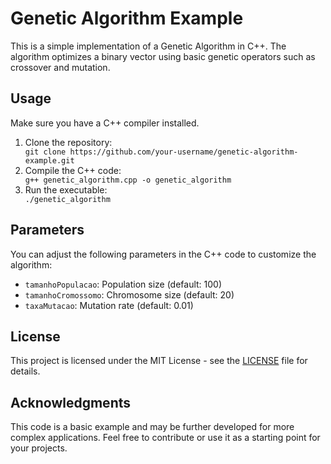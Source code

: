 <!DOCTYPE html>
<html lang="en">
<body>

<h1>Genetic Algorithm Example</h1>

<p>This is a simple implementation of a Genetic Algorithm in C++. The algorithm optimizes a binary vector using basic genetic operators such as crossover and mutation.</p>

<h2>Usage</h2>

<p>Make sure you have a C++ compiler installed.</p>

<ol>

<li>Clone the repository:</li>
<code>git clone https://github.com/your-username/genetic-algorithm-example.git</code>

<li>Compile the C++ code:</li>
<code>g++ genetic_algorithm.cpp -o genetic_algorithm</code>


<li>Run the executable:</li>
<code>./genetic_algorithm</code>

</ol>

<h2>Parameters</h2>

<p>You can adjust the following parameters in the C++ code to customize the algorithm:</p>

<ul>
    <li><code>tamanhoPopulacao</code>: Population size (default: 100)</li>
    <li><code>tamanhoCromossomo</code>: Chromosome size (default: 20)</li>
    <li><code>taxaMutacao</code>: Mutation rate (default: 0.01)</li>
</ul>

<h2>License</h2>

<p>This project is licensed under the MIT License - see the <a href="LICENSE">LICENSE</a> file for details.</p>

<h2>Acknowledgments</h2>

<p>This code is a basic example and may be further developed for more complex applications. Feel free to contribute or use it as a starting point for your projects.</p>

</body>
</html>
